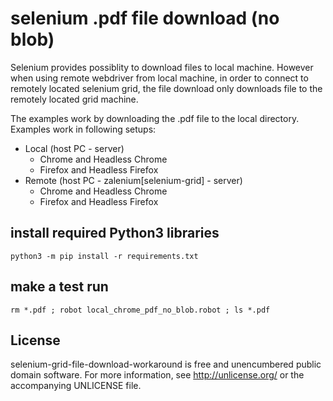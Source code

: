 # selenium .pdf file download (no blob)
Selenium provides possiblity to download files to local machine. However when using remote webdriver from local machine, in order to connect to remotely located selenium grid, the file download only downloads file to the remotely located grid machine. 

The examples work by downloading the .pdf file to the local directory.
Examples work in following setups:
  - Local (host PC - server)
    - Chrome and Headless Chrome
    - Firefox and Headless Firefox
  - Remote (host PC - zalenium[selenium-grid] - server)
    - Chrome and Headless Chrome
    - Firefox and Headless Firefox

## install required Python3 libraries
```
python3 -m pip install -r requirements.txt
```

## make a test run
```
rm *.pdf ; robot local_chrome_pdf_no_blob.robot ; ls *.pdf
```


License
-------

selenium-grid-file-download-workaround is free and unencumbered public domain software. For more
information, see <http://unlicense.org/> or the accompanying UNLICENSE file.
